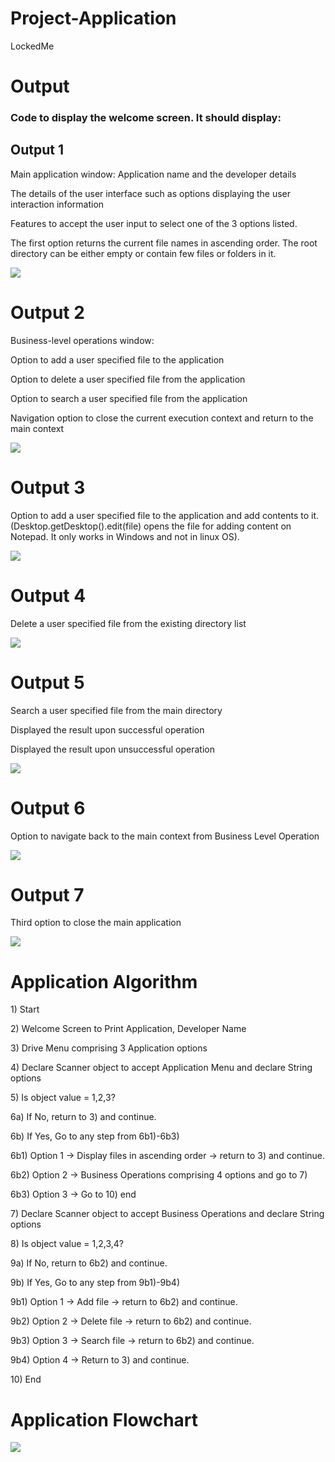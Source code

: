 # Project-Application
LockedMe
<h1>Output</h1>
<h3>Code to display the welcome screen. It should display:</h3>
<h2>Output 1</h2>
<p>Main application window: Application name and the developer details</p>
<p>The details of the user interface such as options displaying the user interaction information</p>
<p>Features to accept the user input to select one of the 3 options listed.</p>
<p>The first option returns the current file names in ascending order. The root directory can be either empty or contain few files or folders in it.</p>
<img src="Images/1.PNG">
<h1>Output 2</h1>
<p>Business-level operations window:</p>
<p>Option to add a user specified file to the application</p>
<p>Option to delete a user specified file from the application</p>
<p>Option to search a user specified file from the application</p>
<p>Navigation option to close the current execution context and return to the main context</p>
<img src="Images/2.PNG">
<h1>Output 3</h1>
<p>Option to add a user specified file to the application and add contents to it.(Desktop.getDesktop().edit(file) opens the file for adding content on Notepad. It only works in Windows and not in linux OS).</p>
<img src="Images/3.PNG">
<h1>Output 4</h1>
<p>Delete a user specified file from the existing directory list</p>
<img src="Images/4.PNG">
<h1>Output 5</h1>
<p>Search a user specified file from the main directory</p>
<p>Displayed the result upon successful operation</p>
<p>Displayed the result upon unsuccessful operation</p>
<img src="Images/5.PNG">
<h1>Output 6</h1>
<p>Option to navigate back to the main context from Business Level Operation</p>
<img src="Images/6.PNG">
<h1>Output 7</h1>
<p>Third option to close the main application</p>
<img src="Images/7.PNG">
<h1>Application Algorithm</h1>
<p>1) Start</p>
<p>2) Welcome Screen to Print Application, Developer Name</p>
<p>3) Drive Menu comprising 3 Application options </p>
<p>4) Declare Scanner object to accept Application Menu  and declare String options </p>
<p>5) Is object value = 1,2,3?</p>
<p>6a) If No, return to 3) and continue.</p>
<p>6b) If Yes, Go to any step from 6b1)-6b3)</p>
<p>   6b1) Option 1 -> Display files in ascending order -> return to 3) and continue.</p>
<p>  6b2) Option 2 -> Business Operations comprising 4 options and go to 7)</p>
<p>  6b3) Option 3 -> Go to 10) end</p>
<p>7) Declare Scanner object to accept Business  Operations  and declare String options </p>
<p>8) Is object value = 1,2,3,4?</p>
<p>9a) If No, return to 6b2) and continue.</p>
<p>9b) If Yes, Go to any step from 9b1)-9b4)</p>
<p>   9b1) Option 1 -> Add file -> return to 6b2) and continue.</p>
<p>   9b2) Option 2 -> Delete file -> return to 6b2) and continue.</p>
<p>   9b3) Option 3 -> Search file -> return to 6b2) and continue.</p>
<p>   9b4) Option 4 -> Return to 3) and continue.</p>
<p>10) End
<h1>Application Flowchart</h1>
<img src="Flowchart.PNG">